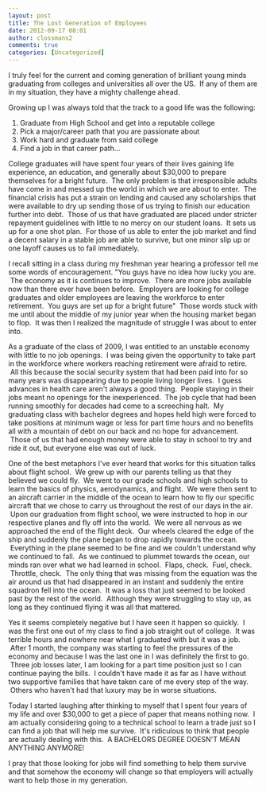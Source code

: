 ```yaml
---
layout: post
title: The Lost Generation of Employees
date: 2012-09-17 08:01
author: clossmans2
comments: true
categories: [Uncategorized]
---
```

<div><a href="http://3.bp.blogspot.com/_ah0awJblbxY/S4Im8M2yEMI/AAAAAAAAABE/8wN1gy61ZXw/s1600-h/graduation.jpg"><img src="http://3.bp.blogspot.com/_ah0awJblbxY/S4Im8M2yEMI/AAAAAAAAABE/8wN1gy61ZXw/s320/graduation.jpg" alt="" border="0" /></a></div>
I truly feel for the current and coming generation of brilliant young minds graduating from colleges and universities all over the US.  If any of them are in my situation, they have a mighty challenge ahead.

Growing up I was always told that the track to a good life was the following:
1. Graduate from High School and get into a reputable college
2. Pick a major/career path that you are passionate about
3. Work hard and graduate from said college
4. Find a job in that career path...

College graduates will have spent four years of their lives gaining life experience, an education, and generally about $30,000 to prepare themselves for a bright future.  The only problem is that irresponsible adults have come in and messed up the world in which we are about to enter.  The financial crisis has put a strain on lending and caused any scholarships that were available to dry up sending those of us trying to finish our education further into debt.  Those of us that have graduated are placed under stricter repayment guidelines with little to no mercy on our student loans.  It sets us up for a one shot plan.  For those of us able to enter the job market and find a decent salary in a stable job are able to survive, but one minor slip up or one layoff causes us to fail immediately.
<div><a href="http://3.bp.blogspot.com/_ah0awJblbxY/S4InFmp0v0I/AAAAAAAAABM/YjfDTgg0C7E/s1600-h/dead-poets-society-1.jpg"><img src="http://3.bp.blogspot.com/_ah0awJblbxY/S4InFmp0v0I/AAAAAAAAABM/YjfDTgg0C7E/s320/dead-poets-society-1.jpg" alt="" border="0" /></a></div>
I recall sitting in a class during my freshman year hearing a professor tell me some words of encouragement. "You guys have no idea how lucky you are.  The economy as it is continues to improve.  There are more jobs available now than there ever have been before.  Employers are looking for college graduates and older employees are leaving the workforce to enter retirement.  You guys are set up for a bright future"  Those words stuck with me until about the middle of my junior year when the housing market began to flop.  It was then I realized the magnitude of struggle I was about to enter into.

As a graduate of the class of 2009, I was entitled to an unstable economy with little to no job openings.  I was being given the opportunity to take part in the workforce where workers reaching retirement were afraid to retire.  All this because the social security system that had been paid into for so many years was disappearing due to people living longer lives.  I guess advances in health care aren't always a good thing.  People staying in their jobs meant no openings for the inexperienced.  The job cycle that had been running smoothly for decades had come to a screeching halt.  My graduating class with bachelor degrees and hopes held high were forced to take positions at minimum wage or less for part time hours and no benefits all with a mountain of debt on our back and no hope for advancement.  Those of us that had enough money were able to stay in school to try and ride it out, but everyone else was out of luck.
<div><a href="http://4.bp.blogspot.com/_ah0awJblbxY/S4InPdQKI5I/AAAAAAAAABU/KJUKuAznbzs/s1600-h/planes+on+deck.jpg"><img src="http://4.bp.blogspot.com/_ah0awJblbxY/S4InPdQKI5I/AAAAAAAAABU/KJUKuAznbzs/s320/planes+on+deck.jpg" alt="" border="0" /></a></div>
One of the best metaphors I've ever heard that works for this situation talks about flight school.  We grew up with our parents telling us that they believed we could fly.  We went to our grade schools and high schools to learn the basics of physics, aerodynamics, and flight.  We were then sent to an aircraft carrier in the middle of the ocean to learn how to fly our specific aircraft that we chose to carry us throughout the rest of our days in the air.  Upon our graduation from flight school, we were instructed to hop in our respective planes and fly off into the world.  We were all nervous as we approached the end of the flight deck.  Our wheels cleared the edge of the ship and suddenly the plane began to drop rapidly towards the ocean.  Everything in the plane seemed to be fine and we couldn't understand why we continued to fall.  As we continued to plummet towards the ocean, our minds ran over what we had learned in school.  Flaps, check.  Fuel, check.  Throttle, check.  The only thing that was missing from the equation was the air around us that had disappeared in an instant and suddenly the entire squadron fell into the ocean.  It was a loss that just seemed to be looked past by the rest of the world.  Although they were struggling to stay up, as long as they continued flying it was all that mattered.

Yes it seems completely negative but I have seen it happen so quickly.  I was the first one out of my class to find a job straight out of college.  It was terrible hours and nowhere near what I graduated with but it was a job.  After 1 month, the company was starting to feel the pressures of the economy and because I was the last one in I was definitely the first to go.  Three job losses later, I am looking for a part time position just so I can continue paying the bills.  I couldn't have made it as far as I have without two supportive families that have taken care of me every step of the way.  Others who haven't had that luxury may be in worse situations.
<div><a href="http://4.bp.blogspot.com/_ah0awJblbxY/S4InZqHlsTI/AAAAAAAAABc/iPb2aXxa-64/s1600-h/diploma.jpg"><img src="http://4.bp.blogspot.com/_ah0awJblbxY/S4InZqHlsTI/AAAAAAAAABc/iPb2aXxa-64/s320/diploma.jpg" alt="" border="0" /></a></div>
Today I started laughing after thinking to myself that I spent four years of my life and over $30,000 to get a piece of paper that means nothing now.  I am actually considering going to a technical school to learn a trade just so I can find a job that will help me survive.  It's ridiculous to think that people are actually dealing with this.  A BACHELORS DEGREE DOESN'T MEAN ANYTHING ANYMORE!

I pray that those looking for jobs will find something to help them survive and that somehow the economy will change so that employers will actually want to help those in my generation.
